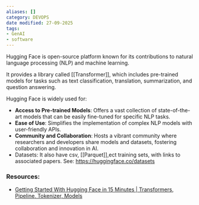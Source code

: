 ```yaml
---
aliases: []
category: DEVOPS
date modified: 27-09-2025
tags:
- GenAI
- software
---
```

Hugging Face is open-source platform known for its contributions to natural language processing (NLP) and machine learning. 

It provides a library called [[Transformer]], which includes pre-trained models for tasks such as text classification, translation, summarization, and question answering. 

Hugging Face is widely used for:

- **Access to Pre-trained Models**: Offers a vast collection of state-of-the-art models that can be easily fine-tuned for specific NLP tasks.
- **Ease of Use**: Simplifies the implementation of complex NLP models with user-friendly APIs.
- **Community and Collaboration**: Hosts a vibrant community where researchers and developers share models and datasets, fostering collaboration and innovation in AI.
- Datasets: It also have csv, [[Parquet]],ect training sets, with links to associated papers. See: https://huggingface.co/datasets

### Resources:
- [Getting Started With Hugging Face in 15 Minutes | Transformers, Pipeline, Tokenizer, Models](chat.openai.com/c/4e1f8036-5b3e-4372-9e0c-e8a7c0c15dfd)

